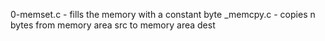 0-memset.c - fills the memory with a constant byte
_memcpy.c - copies n bytes from memory area src to memory area dest

